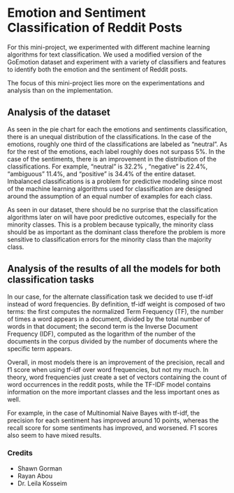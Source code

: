 # Emotion and Sentiment Classification of Reddit Posts

For this mini-project, we experimented with different machine learning algorithms for text classification.
We used a modified version of the GoEmotion dataset and experiment with a variety of classifiers and features
to identify both the emotion and the sentiment of Reddit posts.

The focus of this mini-project lies more on the experimentations and analysis than on the implementation. 

## Analysis of the dataset 

As seen in the pie chart for each the emotions and sentiments classification, there is an unequal distribution of the classifications.
In the case of the emotions, roughly one third of the classifications are labeled as “neutral”. As for the rest of the emotions, each label roughly does not surpass 5%.
In the case of the sentiments, there is an improvement in the distribution of the classifications.
For example, “neutral” is 32.2% , “negative” is 22.4%, “ambiguous” 11.4%, and “positive” is 34.4% of the entire dataset.
Imbalanced classifications is a problem for predictive modeling since most of the machine learning algorithms used for classification are designed
around the assumption of an equal number of examples for each class. 

As seen in our dataset, there should be no surprise that the classification algorithms later on will have poor predictive outcomes, especially for the minority classes. 
This is a problem because typically, the minority class should be as important as the dominant class therefore the problem is more sensitive
to classification errors for the minority class than the majority class. 

## Analysis of the results of all the models for both classification tasks

In our case, for the alternate classification task we decided to use tf-idf instead of word frequencies.
By definition, tf-idf weight is composed of two terms: the first computes the normalized Term Frequency (TF),
the number of times a word appears in a document, divided by the total number of words in that document; the second term is the Inverse Document Frequency (IDF),
computed as the logarithm of the number of the documents in the corpus divided by the number of documents where the specific term appears. 

Overall, in most models there is an improvement of the precision, recall and f1 score when using tf-idf over word frequencies, but not my much.
In theory, word frequencies just create a set of vectors containing the count of word occurrences in the reddit posts, while the TF-IDF model contains information
on the more important classes and the less important ones as well. 

For example, in the case of Multinomial Naive Bayes with tf-idf, the precision for each sentiment has improved around 10 points,
whereas the recall score for some sentiments has improved, and worsened. F1 scores also seem to have mixed results. 

### Credits 
- Shawn Gorman 
- Rayan Abou 
- Dr. Leila Kosseim 



